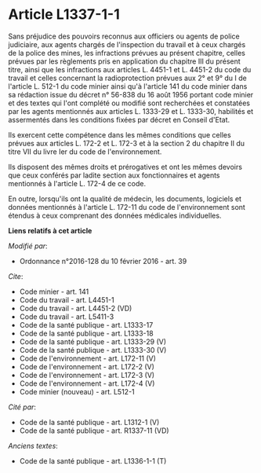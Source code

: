 # Article L1337-1-1

Sans préjudice des pouvoirs reconnus aux officiers ou agents de police judiciaire, aux agents chargés de l'inspection du
travail et à ceux chargés de la police des mines, les infractions prévues au présent chapitre, celles prévues par les
règlements pris en application du chapitre III du présent titre, ainsi que les infractions aux articles L. 4451-1 et L.
4451-2 du code du travail et celles concernant la radioprotection prévues aux 2° et 9° du I de l'article L. 512-1 du code
minier ainsi qu'à l'article 141 du code minier dans sa rédaction issue du décret n° 56-838 du 16 août 1956 portant code
minier et des textes qui l'ont complété ou modifié sont recherchées et constatées par les agents mentionnés aux articles L.
1333-29 et L. 1333-30, habilités et assermentés dans les conditions fixées par décret en Conseil d'Etat. 

Ils exercent cette compétence dans les mêmes conditions que celles prévues aux articles L. 172-2 et L. 172-3 et à la section
2 du chapitre II du titre VII du livre Ier du code de l'environnement. 

Ils disposent des mêmes droits et prérogatives et ont les mêmes devoirs que ceux conférés par ladite section aux
fonctionnaires et agents mentionnés à l'article L. 172-4 de ce code. 

En outre, lorsqu'ils ont la qualité de médecin, les documents, logiciels et données mentionnés à l'article L. 172-11 du code
de l'environnement sont étendus à ceux comprenant des données médicales individuelles.

**Liens relatifs à cet article**

_Modifié par_:

  - Ordonnance n°2016-128 du 10 février 2016 - art. 39

_Cite_:

  - Code minier - art. 141
  - Code du travail - art. L4451-1
  - Code du travail - art. L4451-2 (VD)
  - Code du travail - art. L5411-3
  - Code de la santé publique - art. L1333-17
  - Code de la santé publique - art. L1333-18
  - Code de la santé publique - art. L1333-29 (V)
  - Code de la santé publique - art. L1333-30 (V)
  - Code de l'environnement - art. L172-11 (V)
  - Code de l'environnement - art. L172-2 (V)
  - Code de l'environnement - art. L172-3 (V)
  - Code de l'environnement - art. L172-4 (V)
  - Code minier (nouveau) - art. L512-1

_Cité par_:

  - Code de la santé publique - art. L1312-1 (V)
  - Code de la santé publique - art. R1337-11 (VD)

_Anciens textes_:

  - Code de la santé publique - art. L1336-1-1 (T)
